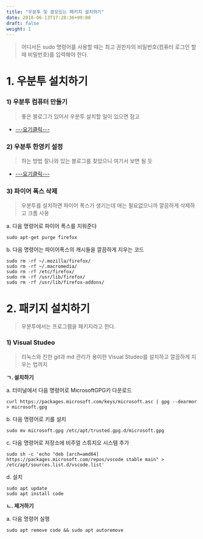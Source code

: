 ```yaml
---
title: "우분투 및 쓸모있는 패키지 설치하기"
date: 2018-06-13T17:28:36+09:00
draft: false
weight: 1
---
```


> 어디서든 sudo 명령어를 사용할 때는 최고 권한자의 비밀번호(컴퓨터 로그인 할 때 비밀번호)를 입력해야 한다.

# 1. 우분투 설치하기 

### 1) 우분투 컴퓨터 만들기

> 좋은 블로그가 있어서 우분투 설치할 일이 있으면 참고 

* [---요기클릭---](https://medium.com/ics-lab/%EC%9A%B0%EB%B6%84%ED%88%AC-ubuntu-%EB%A1%9C-%EA%B0%9C%EB%B0%9C%ED%95%98%EA%B8%B0-1-%EC%84%A4%EC%B9%98%ED%95%98%EA%B8%B0-%EB%93%80%EC%96%BC%EB%B6%80%ED%8C%85-9964f088c9ac)

### 2) 우분투 한영키 설정 

> 하는 방법 잘나와 있는 블로그를 찾았으니 여기서 보면 될 듯

* [---요기클릭---](http://blankspace-dev.tistory.com/229)

### 3) 파이어 폭스 삭제 

> 우분투를 설치하면 파이어 폭스가 생기는데 애는 필요없으니까 깔끔하게 삭제하고 크롬 사용

    
a. 다음 명령어로 파이어 폭스를 지워준다

    sudo apt-get purge firefox
 
b. 다음 명령어는 파이어폭스의 캐시들을 깔끔하게 지우는 코드 

    sudo rm -rf ~/.mozilla/firefox/
    sudo rm -rf ~/.macromedia/
    sudo rm -rf /etc/firefox/
    sudo rm -rf /usr/lib/firefox/
    sudo rm -rf /usr/lib/firefox-addons/

# 2. 패키지 설치하기 

> 우분투에서는 프로그램을 패키지라고 한다.

### 1) Visual Studeo 


> 리눅스와 친한 git과 md 관리가 용이한 Visual Studeo를 설치하고 깔끔하게 지우는 법까지 

__ㄱ. 설치하기__ 

a. 터미널에서 다음 명령어로 MicrosoftGPG키 다운로드 

    curl https://packages.microsoft.com/keys/microsoft.asc | gpg --dearmor > microsoft.gpg

b. 다음 명령어로 키를 설치

    sudo mv microsoft.gpg /etc/apt/trusted.gpg.d/microsoft.gpg

c. 다음 명령어로 저장소에 비주얼 스튜지오 시스템 추가 

    sudo sh -c 'echo "deb [arch=amd64] https://packages.microsoft.com/repos/vscode stable main" > /etc/apt/sources.list.d/vscode.list'

d. 설치 

    sudo apt update
    sudo apt install code

__ㄴ. 제거하기__

a. 다음 명령어 실행

    sudo apt remove code && sudo apt autoremove